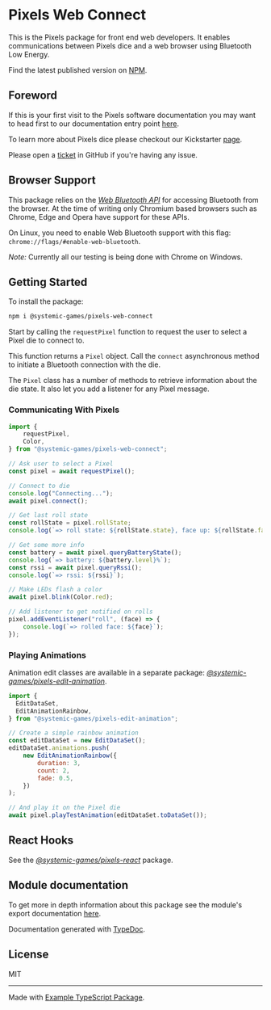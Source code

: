 # Pixels Web Connect

This is the Pixels package for front end web developers.
It enables communications between Pixels dice and a web browser
using Bluetooth Low Energy.

Find the latest published version on [NPM](
  https://www.npmjs.com/package/@systemic-games/pixels-web-connect
).

## Foreword

If this is your first visit to the Pixels software documentation
you may want to head first to our documentation entry point [here](
    https://github.com/GameWithPixels
).

To learn more about Pixels dice please checkout our Kickstarter [page](
    https://www.kickstarter.com/projects/pixels-dice/pixels-the-electronic-dice
).

Please open a [ticket](
    https://github.com/GameWithPixels/pixels-js/issues
) in GitHub if you're having any issue.

## Browser Support

This package relies on the [*Web Bluetooth API*](
    https://developer.mozilla.org/en-US/docs/Web/API/Web_Bluetooth_API
) for accessing Bluetooth from the browser.
At the time of writing only Chromium based browsers such as Chrome, Edge
and Opera have support for these APIs.

On Linux, you need to enable Web Bluetooth support with this flag:
`chrome://flags/#enable-web-bluetooth`.

*Note:*
Currently all our testing is being done with Chrome on Windows.

## Getting Started

To install the package:
```sh
npm i @systemic-games/pixels-web-connect
```

Start by calling the `requestPixel` function to request the user to select
a Pixel die to connect to.

This function returns a `Pixel` object.
Call the `connect` asynchronous method to initiate a Bluetooth connection with
the die.

The `Pixel` class has a number of methods to retrieve information about the
die state. It also let you add a listener for any Pixel message.

### Communicating With Pixels

```JavaScript
import {
	requestPixel,
	Color,
} from "@systemic-games/pixels-web-connect";

// Ask user to select a Pixel
const pixel = await requestPixel();

// Connect to die
console.log("Connecting...");
await pixel.connect();

// Get last roll state
const rollState = pixel.rollState;
console.log(`=> roll state: ${rollState.state}, face up: ${rollState.face}`);

// Get some more info
const battery = await pixel.queryBatteryState();
console.log(`=> battery: ${battery.level}%`);
const rssi = await pixel.queryRssi();
console.log(`=> rssi: ${rssi}`);

// Make LEDs flash a color
await pixel.blink(Color.red);

// Add listener to get notified on rolls
pixel.addEventListener("roll", (face) => {
	console.log(`=> rolled face: ${face}`);
});
```

### Playing Animations

Animation edit classes are available in a separate package:
[*@systemic-games/pixels-edit-animation*](
    https://www.npmjs.com/package/@systemic-games/pixels-edit-animation
).

```JavaScript
import {
  EditDataSet,
  EditAnimationRainbow,
} from "@systemic-games/pixels-edit-animation";

// Create a simple rainbow animation
const editDataSet = new EditDataSet();
editDataSet.animations.push(
    new EditAnimationRainbow({
        duration: 3,
        count: 2,
        fade: 0.5,
    })
);

// And play it on the Pixel die
await pixel.playTestAnimation(editDataSet.toDataSet());
```

## React Hooks

See the [*@systemic-games/pixels-react*](../pixels-react) package.

## Module documentation

To get more in depth information about this package see the module's export
documentation [here](
    https://gamewithpixels.github.io/pixels-js/modules/_systemic_games_pixels_web_connect.html
).

Documentation generated with [TypeDoc](https://typedoc.org/).

## License

MIT

---

Made with [Example TypeScript Package](
    https://github.com/tomchen/example-typescript-package
).
